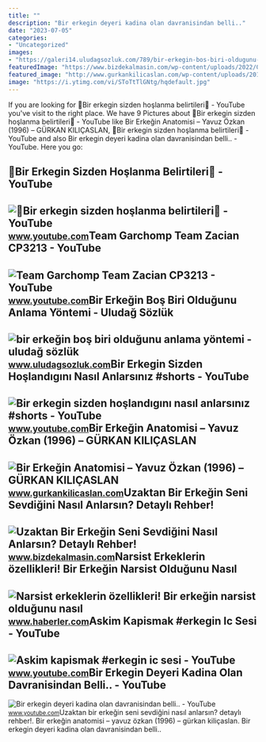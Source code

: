 ```yaml
---
title: ""
description: "Bir erkegin deyeri kadina olan davranisindan belli.."
date: "2023-07-05"
categories:
- "Uncategorized"
images:
- "https://galeri14.uludagsozluk.com/789/bir-erkegin-bos-biri-oldugunu-anlama-yontemi_2245177.jpg"
featuredImage: "https://www.bizdekalmasin.com/wp-content/uploads/2022/08/Uzaktan-Bir-Erkegin-Seni-Sevdigini-Nasil-Anlarsin.jpg"
featured_image: "http://www.gurkankilicaslan.com/wp-content/uploads/2012/09/bir_erkegin_anatomisi.jpg"
image: "https://i.ytimg.com/vi/SToTtTlGNtg/hqdefault.jpg"
---
```


If you are looking for 🦋Bir erkegin sizden hoşlanma belirtileri🦋 - YouTube you've visit to the right place. We have 9 Pictures about 🦋Bir erkegin sizden hoşlanma belirtileri🦋 - YouTube like Bir Erkeğin Anatomisi – Yavuz Özkan (1996) – GÜRKAN KILIÇASLAN, 🦋Bir erkegin sizden hoşlanma belirtileri🦋 - YouTube and also Bir erkegin deyeri kadina olan davranisindan belli.. - YouTube. Here you go:

🦋Bir Erkegin Sizden Hoşlanma Belirtileri🦋 - YouTube
---------------------------------------------------

 ![🦋Bir erkegin sizden hoşlanma belirtileri🦋 - YouTube](https://i.ytimg.com/vi/mvMQMcGFv5M/maxres2.jpg?sqp=-oaymwEoCIAKENAF8quKqQMcGADwAQH4AZQDgALQBYoCDAgAEAEYfyBEKC4wDw==&rs=AOn4CLArmcZS69N5PbNZAIc_X9Ik8LF76g) <small>www.youtube.com</small>Team Garchomp Team Zacian CP3213 - YouTube
------------------------------------------

 ![Team Garchomp Team Zacian CP3213 - YouTube](https://i.ytimg.com/vi/HYLCwcE-Dgc/maxres2.jpg?sqp=-oaymwEoCIAKENAF8quKqQMcGADwAQH4AYwCgALgA4oCDAgAEAEYRSBHKGUwDw==&rs=AOn4CLC_ulBvmvqa2cf2uT56Qfk3FCYaDA) <small>www.youtube.com</small>Bir Erkeğin Boş Biri Olduğunu Anlama Yöntemi - Uludağ Sözlük
------------------------------------------------------------

 ![bir erkeğin boş biri olduğunu anlama yöntemi - uludağ sözlük](https://galeri14.uludagsozluk.com/789/bir-erkegin-bos-biri-oldugunu-anlama-yontemi_2245177.jpg) <small>www.uludagsozluk.com</small>Bir Erkegin Sizden Hoşlandıgını Nasıl Anlarsınız #shorts - YouTube
------------------------------------------------------------------

 ![Bir erkegin sizden hoşlandıgını nasıl anlarsınız #shorts - YouTube](https://i.ytimg.com/vi/qAYsl1u86LU/hq2.jpg?sqp=-oaymwEoCOADEOgC8quKqQMcGADwAQH4AYwCgALgA4oCDAgAEAEYZSBAKEkwDw==&rs=AOn4CLB4S1B1g8wd1KNOkWYX9K8eDBac_w) <small>www.youtube.com</small>Bir Erkeğin Anatomisi – Yavuz Özkan (1996) – GÜRKAN KILIÇASLAN
--------------------------------------------------------------

 ![Bir Erkeğin Anatomisi – Yavuz Özkan (1996) – GÜRKAN KILIÇASLAN](http://www.gurkankilicaslan.com/wp-content/uploads/2012/09/bir_erkegin_anatomisi.jpg) <small>www.gurkankilicaslan.com</small>Uzaktan Bir Erkeğin Seni Sevdiğini Nasıl Anlarsın? Detaylı Rehber!
------------------------------------------------------------------

 ![Uzaktan Bir Erkeğin Seni Sevdiğini Nasıl Anlarsın? Detaylı Rehber!](https://www.bizdekalmasin.com/wp-content/uploads/2022/08/Uzaktan-Bir-Erkegin-Seni-Sevdigini-Nasil-Anlarsin.jpg) <small>www.bizdekalmasin.com</small>Narsist Erkeklerin özellikleri! Bir Erkeğin Narsist Olduğunu Nasıl
------------------------------------------------------------------

 ![Narsist erkeklerin özellikleri! Bir erkeğin narsist olduğunu nasıl](https://i.hbrcdn.com/haber/2022/07/31/narsist-erkeklerin-ozellikleri-bir-erkegin-15126723_6472_amp.jpg) <small>www.haberler.com</small>Askim Kapismak #erkegin Ic Sesi - YouTube
-----------------------------------------

 ![Askim kapismak #erkegin ic sesi - YouTube](https://i.ytimg.com/vi/KrsyzDjxhvg/maxresdefault.jpg?sqp=-oaymwEmCIAKENAF8quKqQMa8AEB-AHIAYAC6AKKAgwIABABGHIgUig2MA8=&rs=AOn4CLDBY_2blVnptjqohwKwqLKK_Kkz4g) <small>www.youtube.com</small>Bir Erkegin Deyeri Kadina Olan Davranisindan Belli.. - YouTube
--------------------------------------------------------------

 ![Bir erkegin deyeri kadina olan davranisindan belli.. - YouTube](https://i.ytimg.com/vi/SToTtTlGNtg/hqdefault.jpg) <small>www.youtube.com</small>Uzaktan bir erkeğin seni sevdiğini nasıl anlarsın? detaylı rehber!. Bir erkeğin anatomisi – yavuz özkan (1996) – gürkan kiliçaslan. Bir erkegin deyeri kadina olan davranisindan belli..
